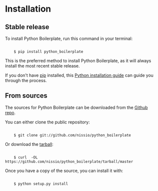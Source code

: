 # Installation


## Stable release

To install Python Boilerplate, run this command in your terminal:

```batch

    $ pip install python_boilerplate
```

This is the preferred method to install Python Boilerplate, as it will always
install the most recent stable release.

If you don't have [pip](https://pip.pypa.io) installed, this 
[Python installation guide](http://docs.python-guide.org/en/latest/starting/installation/) 
can guide you through the process.


## From sources

The sources for Python Boilerplate can be downloaded from the 
[Github repo](https://github.com/nissio/python_boilerplate).

You can either clone the public repository:

```batch

    $ git clone git://github.com/nissio/python_boilerplate
```

Or download the [tarball](https://github.com/nissio/python_boilerplate/tarball/master):

```batch

    $ curl  -OL https://github.com/nissio/python_boilerplate/tarball/master
```

Once you have a copy of the source, you can install it with:

```batch

    $ python setup.py install
```
